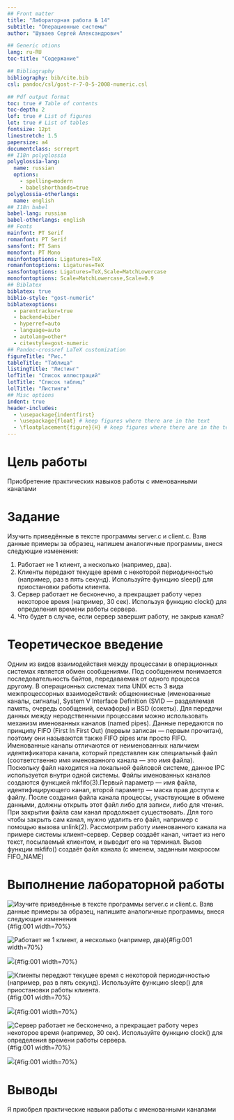 ```yaml
---
## Front matter
title: "Лабораторная работа № 14"
subtitle: "Операционные системы"
author: "Шуваев Сергей Александрович"

## Generic otions
lang: ru-RU
toc-title: "Содержание"

## Bibliography
bibliography: bib/cite.bib
csl: pandoc/csl/gost-r-7-0-5-2008-numeric.csl

## Pdf output format
toc: true # Table of contents
toc-depth: 2
lof: true # List of figures
lot: true # List of tables
fontsize: 12pt
linestretch: 1.5
papersize: a4
documentclass: scrreprt
## I18n polyglossia
polyglossia-lang:
  name: russian
  options:
	- spelling=modern
	- babelshorthands=true
polyglossia-otherlangs:
  name: english
## I18n babel
babel-lang: russian
babel-otherlangs: english
## Fonts
mainfont: PT Serif
romanfont: PT Serif
sansfont: PT Sans
monofont: PT Mono
mainfontoptions: Ligatures=TeX
romanfontoptions: Ligatures=TeX
sansfontoptions: Ligatures=TeX,Scale=MatchLowercase
monofontoptions: Scale=MatchLowercase,Scale=0.9
## Biblatex
biblatex: true
biblio-style: "gost-numeric"
biblatexoptions:
  - parentracker=true
  - backend=biber
  - hyperref=auto
  - language=auto
  - autolang=other*
  - citestyle=gost-numeric
## Pandoc-crossref LaTeX customization
figureTitle: "Рис."
tableTitle: "Таблица"
listingTitle: "Листинг"
lofTitle: "Список иллюстраций"
lotTitle: "Список таблиц"
lolTitle: "Листинги"
## Misc options
indent: true
header-includes:
  - \usepackage{indentfirst}
  - \usepackage{float} # keep figures where there are in the text
  - \floatplacement{figure}{H} # keep figures where there are in the text
---
```


# Цель работы

Приобретение практических навыков работы с именованными каналами

# Задание

Изучить приведённые в тексте программы server.c и client.c. Взяв данные примеры
за образец, напишем аналогичные программы, внеся следующие изменения:
1. Работает не 1 клиент, а несколько (например, два).
2. Клиенты передают текущее время с некоторой периодичностью (например, раз в пять
секунд). Используйте функцию sleep() для приостановки работы клиента.
3. Сервер работает не бесконечно, а прекращает работу через некоторое время (например, 30 сек). Используя функцию clock() для определения времени работы сервера.
4. Что будет в случае, если сервер завершит работу, не закрыв канал?

# Теоретическое введение

Одним из видов взаимодействия между процессами в операционных системах является обмен сообщениями. Под сообщением понимается последовательность байтов, передаваемая от одного процесса другому. В операционных системах типа UNIX есть 3 вида межпроцессорных взаимодействий: общеюниксные (именованные каналы, сигналы), System V Interface Definition (SVID — разделяемая память, очередь сообщений, семафоры) и BSD (сокеты). Для передачи данных между неродственными процессами можно использовать механизм именованных каналов (named pipes). Данные передаются по принципу FIFO (First In First Out) (первым записан — первым прочитан), поэтому они называются также FIFO pipes или просто FIFO. Именованные каналы отличаются от неименованных наличием идентификатора канала, который представлен как специальный файл (соответственно имя именованного канала — это имя файла). Поскольку файл находится на локальной файловой системе, данное IPC используется внутри одной системы. Файлы именованных каналов создаются функцией mkfifo(3).Первый параметр — имя файла, идентифицирующего канал, второй параметр — маска прав доступа к файлу. После создания файла канала процессы, участвующие в обмене данными, должны открыть этот файл либо для записи, либо для чтения. При закрытии файла сам канал продолжает существовать. Для того чтобы закрыть сам канал, нужно удалить его файл, например с помощью вызова unlink(2). Рассмотрим работу именованного канала на примере системы клиент–сервер. Сервер создаёт канал, читает из него текст, посылаемый клиентом, и выводит его на терминал. Вызов функции mkfifo() создаёт файл канала (с именем, заданным макросом FIFO_NAME)

# Выполнение лабораторной работы

![Изучите приведённые в тексте программы server.c и client.c. Взяв данные примеры за образец, напишите аналогичные программы, внеся следующие изменения](image/1.png){#fig:001 width=70%}

![Работает не 1 клиент, а несколько (например, два)](image/2.png){#fig:001 width=70%}

![](image/3.png){#fig:001 width=70%}

![Клиенты передают текущее время с некоторой периодичностью (например, раз в пять секунд). Используйте функцию sleep() для приостановки работы клиента.](image/4.png){#fig:001 width=70%}

![](image/5.png){#fig:001 width=70%}

![Сервер работает не бесконечно, а прекращает работу через некоторое время (например, 30 сек). Используйте функцию clock() для определения времени работы сервера.](image/6.png){#fig:001 width=70%}

![](image/7.png){#fig:001 width=70%}

# Выводы

Я приобрел практические навыки работы с именованными каналами


